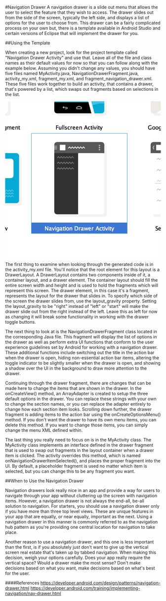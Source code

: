 #Navigation Drawer
A navigation drawer is a slide out menu that allows the user to select the feature that they wish to access. The drawer slides out from the side of the screen, typically the left side, and displays a list of options for the user to choose from. This drawer can be a fairly complicated process on your own but, there is a template available in Android Studio and certain versions of Eclipse that will implement the drawer for you.

##Using the Template

When creating a new project, look for the project template called "Navigation Drawer Activity" and use that. Leave all of the file and class names as their default values for now so that you can follow along with the example below. Assuming you didn't change any values, you should have five files named MyActivity.java, NavigationDrawerFragment.java, activity_my.xml, fragment_my.xml, and fragment_navigation_drawer.xml. These five files work together to build an activity, that contains a drawer, that's powered by a list, which swaps out fragments based on selections in the list.

![](navdrawer_template.png)

The first thing to examine when looking through the generated code is in the activity_my.xml file. You'll notice that the root element for this layout is a DrawerLayout. A DrawerLayout contains two components inside of it, a container layout, and a drawer element. The container layout should fill the entire screen width and height and is used to hold the fragments which will represent this screen. The drawer element, in this case it's a fragment, represents the layout for the drawer that slides in. To specify which side of the screen the drawer slides from, use the layout_gravity property. Setting the layout_gravity to be "right" instead of "left" or "start" will make the drawer slide out from the right instead of the left. Leave this as left for now as changing it will break some functionality in working with the drawer toggle buttons.

The next thing to look at is the NavigationDrawerFragment class located in the corresponding Java file. This fragment will display the list of options in the drawer as well as perform extra UI functions that conform to the user experience guidelines set by Android for working with a navigation drawer. These additional functions include switching out the title in the action bar when the drawer is open, hiding non-essential action bar items, altering the toggle indicator to be slightly smaller when the drawer is open, and showing a shadow over the UI in the background to draw more attention to the drawer.

Continuing through the drawer fragment, there are changes that can be made here to change the items that are shown in the drawer. In the onCreateView() method, an ArrayAdapter is created to setup the three default options in the drawer. You can replace these strings with your own to change the section names, or you can replace the adapter entirely to change how each section item looks. Scrolling down further, the drawer fragment is adding items to the action bar using the onCreateOptionsMenu() method. If you don't want the drawer to have its own menu items, you can delete this method. If you want to change those items, you can simply change the menu XML defined within.

The last thing you really need to focus on is in the MyActivity class. The MyActivity class implements an interface defined in the drawer fragment that is used to swap out fragments in the layout container when a drawer item is clicked. The activity overrides this method, which is named onNavigationDrawerItemSelected(), and places the proper fragment into the UI. By default, a placeholder fragment is used no matter which item is selected, but you can change this to be any fragment you want.

##When to Use the Navigation Drawer

Navigation drawers look really nice in an app and provide a way for users to navigate through your app without cluttering up the screen with navigation items. However, a navigation drawer is not always the end-all, be-all solution to navigation. For starters, you should use a navigation drawer only if you have more than three top level views. These are unique features in your app that are equally, or near equally, important as the next. Using a navigation drawer in this manner is commonly referred to as the navigation hub pattern as you're providing one central location for navigation to take place.

Another reason to use a navigation drawer, and this one is less important than the first, is if you absolutely just don't want to give up the vertical screen real estate that's taken up by tabbed navigation. When making this decision, weigh your options carefully. Does your app really require the vertical space? Would a drawer make the most sense? Don't make decisions based on what you want, make decisions based on what's best for the user.

####References
https://developer.android.com/design/patterns/navigation-drawer.html
https://developer.android.com/training/implementing-navigation/nav-drawer.html